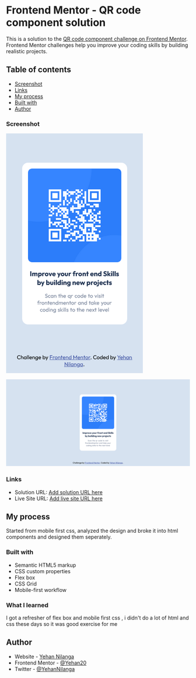 # Frontend Mentor - QR code component solution

This is a solution to the [QR code component challenge on Frontend Mentor](https://www.frontendmentor.io/challenges/qr-code-component-iux_sIO_H). Frontend Mentor challenges help you improve your coding skills by building realistic projects. 

## Table of contents


  - [Screenshot](#screenshot)
  - [Links](#links)
  - [My process](#my-process)
  - [Built with](#built-with)
  - [Author](#author)





### Screenshot

![](images/qr-component-mobile.png)

![](images/qr-component-desktop.png)



### Links

- Solution URL: [Add solution URL here](https://your-solution-url.com)
- Live Site URL: [Add live site URL here](https://your-live-site-url.com)

## My process
Started from mobile first css, analyzed the design and broke it into html components and designed them seperately. 

### Built with

- Semantic HTML5 markup
- CSS custom properties
- Flex box
- CSS Grid
- Mobile-first workflow




### What I learned

I got a refresher of flex box and mobile first css , i didn't do a lot of html and css these days so it was good exercise for me 



## Author

- Website - [Yehan Nilanga](https://www.your-site.com)
- Frontend Mentor - [@Yehan20](https://www.frontendmentor.io/profile/Yehan20)
- Twitter - [@YehanNilanga](https://www.frontendmentor.io/profile/Yehan20)

